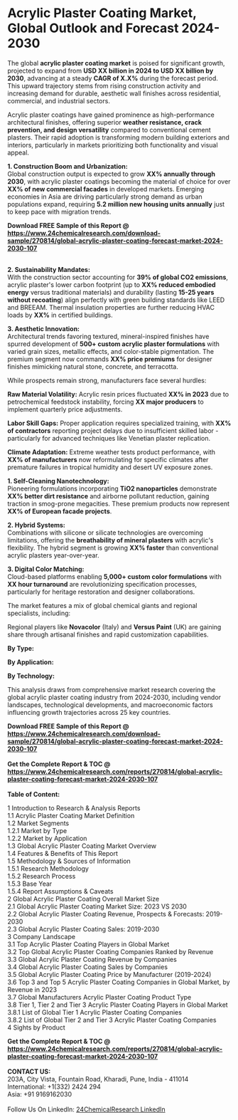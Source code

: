 <h1>Acrylic Plaster Coating Market, Global Outlook and Forecast 2024-2030</h1><p>The global <strong>acrylic plaster coating market</strong> is poised for significant growth, projected to expand from <strong>USD XX billion in 2024 to USD XX billion by 2030</strong>, advancing at a steady <strong>CAGR of X.X%</strong> during the forecast period. This upward trajectory stems from rising construction activity and increasing demand for durable, aesthetic wall finishes across residential, commercial, and industrial sectors.</p><p>Acrylic plaster coatings have gained prominence as high-performance architectural finishes, offering superior <strong>weather resistance, crack prevention, and design versatility</strong> compared to conventional cement plasters. Their rapid adoption is transforming modern building exteriors and interiors, particularly in markets prioritizing both functionality and visual appeal.</p><p><strong>1. Construction Boom and Urbanization:</strong><br>
Global construction output is expected to grow <strong>XX% annually through 2030</strong>, with acrylic plaster coatings becoming the material of choice for over <strong>XX% of new commercial facades</strong> in developed markets. Emerging economies in Asia are driving particularly strong demand as urban populations expand, requiring <strong>5.2 million new housing units annually</strong> just to keep pace with migration trends.</p><div><b>Download FREE Sample of this Report @ 
            <a href="https://www.24chemicalresearch.com/download-sample/270814/global-acrylic-plaster-coating-forecast-market-2024-2030-107">
            https://www.24chemicalresearch.com/download-sample/270814/global-acrylic-plaster-coating-forecast-market-2024-2030-107</a></b></div><br><p><strong>2. Sustainability Mandates:</strong><br>
With the construction sector accounting for <strong>39% of global CO2 emissions</strong>, acrylic plaster's lower carbon footprint (up to <strong>XX% reduced embodied energy</strong> versus traditional materials) and durability (lasting <strong>15-25 years without recoating</strong>) align perfectly with green building standards like LEED and BREEAM. Thermal insulation properties are further reducing HVAC loads by <strong>XX%</strong> in certified buildings.</p><p><strong>3. Aesthetic Innovation:</strong><br>
Architectural trends favoring textured, mineral-inspired finishes have spurred development of <strong>500+ custom acrylic plaster formulations</strong> with varied grain sizes, metallic effects, and color-stable pigmentation. The premium segment now commands <strong>XX% price premiums</strong> for designer finishes mimicking natural stone, concrete, and terracotta.</p><p>While prospects remain strong, manufacturers face several hurdles:</p><p><strong>Raw Material Volatility:</strong> Acrylic resin prices fluctuated <strong>XX% in 2023</strong> due to petrochemical feedstock instability, forcing <strong>XX major producers</strong> to implement quarterly price adjustments.</p><p><strong>Labor Skill Gaps:</strong> Proper application requires specialized training, with <strong>XX% of contractors</strong> reporting project delays due to insufficient skilled labor - particularly for advanced techniques like Venetian plaster replication.</p><p><strong>Climate Adaptation:</strong> Extreme weather tests product performance, with <strong>XX% of manufacturers</strong> now reformulating for specific climates after premature failures in tropical humidity and desert UV exposure zones.</p><p><strong>1. Self-Cleaning Nanotechnology:</strong><br>
Pioneering formulations incorporating <strong>TiO2 nanoparticles</strong> demonstrate <strong>XX% better dirt resistance</strong> and airborne pollutant reduction, gaining traction in smog-prone megacities. These premium products now represent <strong>XX% of European facade projects</strong>.</p><p><strong>2. Hybrid Systems:</strong><br>
Combinations with silicone or silicate technologies are overcoming limitations, offering the <strong>breathability of mineral plasters</strong> with acrylic's flexibility. The hybrid segment is growing <strong>XX% faster</strong> than conventional acrylic plasters year-over-year.</p><p><strong>3. Digital Color Matching:</strong><br>
Cloud-based platforms enabling <strong>5,000+ custom color formulations</strong> with <strong>XX hour turnaround</strong> are revolutionizing specification processes, particularly for heritage restoration and designer collaborations.</p><p>The market features a mix of global chemical giants and regional specialists, including:</p><p>Regional players like <strong>Novacolor</strong> (Italy) and <strong>Versus Paint</strong> (UK) are gaining share through artisanal finishes and rapid customization capabilities.</p><p><strong>By Type:</strong></p><p><strong>By Application:</strong></p><p><strong>By Technology:</strong></p><p>This analysis draws from comprehensive market research covering the global acrylic plaster coating industry from 2024-2030, including vendor landscapes, technological developments, and macroeconomic factors influencing growth trajectories across 25 key countries.</p><div><b>Download FREE Sample of this Report @ 
            <a href="https://www.24chemicalresearch.com/download-sample/270814/global-acrylic-plaster-coating-forecast-market-2024-2030-107">
            https://www.24chemicalresearch.com/download-sample/270814/global-acrylic-plaster-coating-forecast-market-2024-2030-107</a></b></div><br><div><b>Get the Complete Report & TOC @ 
            <a href="https://www.24chemicalresearch.com/reports/270814/global-acrylic-plaster-coating-forecast-market-2024-2030-107">
            https://www.24chemicalresearch.com/reports/270814/global-acrylic-plaster-coating-forecast-market-2024-2030-107</a></b></div><br>
            <b>Table of Content:</b><p>1 Introduction to Research & Analysis Reports<br />
    1.1 Acrylic Plaster Coating Market Definition<br />
    1.2 Market Segments<br />
        1.2.1 Market by Type<br />
        1.2.2 Market by Application<br />
    1.3 Global Acrylic Plaster Coating Market Overview<br />
    1.4 Features & Benefits of This Report<br />
    1.5 Methodology & Sources of Information<br />
        1.5.1 Research Methodology<br />
        1.5.2 Research Process<br />
        1.5.3 Base Year<br />
        1.5.4 Report Assumptions & Caveats<br />
2 Global Acrylic Plaster Coating Overall Market Size<br />
    2.1 Global Acrylic Plaster Coating Market Size: 2023 VS 2030<br />
    2.2 Global Acrylic Plaster Coating Revenue, Prospects & Forecasts: 2019-2030<br />
    2.3 Global Acrylic Plaster Coating Sales: 2019-2030<br />
3 Company Landscape<br />
    3.1 Top Acrylic Plaster Coating Players in Global Market<br />
    3.2 Top Global Acrylic Plaster Coating Companies Ranked by Revenue<br />
    3.3 Global Acrylic Plaster Coating Revenue by Companies<br />
    3.4 Global Acrylic Plaster Coating Sales by Companies<br />
    3.5 Global Acrylic Plaster Coating Price by Manufacturer (2019-2024)<br />
    3.6 Top 3 and Top 5 Acrylic Plaster Coating Companies in Global Market, by Revenue in 2023<br />
    3.7 Global Manufacturers Acrylic Plaster Coating Product Type<br />
    3.8 Tier 1, Tier 2 and Tier 3 Acrylic Plaster Coating Players in Global Market<br />
        3.8.1 List of Global Tier 1 Acrylic Plaster Coating Companies<br />
        3.8.2 List of Global Tier 2 and Tier 3 Acrylic Plaster Coating Companies<br />
4 Sights by Product</p><div><b>Get the Complete Report & TOC @ 
            <a href="https://www.24chemicalresearch.com/reports/270814/global-acrylic-plaster-coating-forecast-market-2024-2030-107">
            https://www.24chemicalresearch.com/reports/270814/global-acrylic-plaster-coating-forecast-market-2024-2030-107</a></b></div><br><b>CONTACT US:</b><br>
            203A, City Vista, Fountain Road, Kharadi, Pune, India - 411014<br>
            International: +1(332) 2424 294<br>
            Asia: +91 9169162030 <br><br>
            Follow Us On LinkedIn: <a href="https://www.linkedin.com/company/24chemicalresearch/">24ChemicalResearch LinkedIn</a>